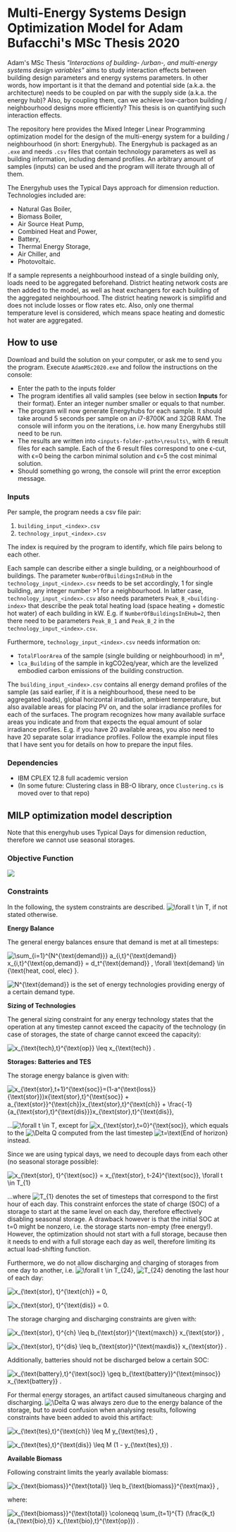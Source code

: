 # Multi-Energy Systems Design Optimization Model for Adam Bufacchi's MSc Thesis 2020
Adam's MSc Thesis *&quot;Interactions of building- /urban-, and multi-energy systems design variables&quot;* aims to study interaction effects between building design parameters and energy systems parameters. In other words, how important is it that the demand and potential side (a.k.a. the architecture) needs to be coupled on par with the supply side (a.k.a. the energy hub)? Also, by coupling them, can we achieve low-carbon building / neighbourhood designs more efficiently? This thesis is on quantifying such interaction effects.

The repository here provides the Mixed Integer Linear Programming optimization model for the design of the multi-energy system for a building / neighbourhood (in short: Energyhub). The Energyhub is packaged as an `.exe` and needs `.csv` files that contain technology parameters as well as building information, including demand profiles. An arbitrary amount of samples (inputs) can be used and the program will iterate through all of them.

The Energyhub uses the Typical Days approach for dimension reduction. Technologies included are: 
- Natural Gas Boiler, 
- Biomass Boiler, 
- Air Source Heat Pump, 
- Combined Heat and Power, 
- Battery, 
- Thermal Energy Storage, 
- Air Chiller, and 
- Photovoltaic. 

If a sample represents a neighbourhood instead of a single building only, loads need to be aggregated beforehand. District heating network costs are then added to the model, as well as heat exchangers for each building of the aggregated neighbourhood. The district heating nework is simplifid and does not include losses or flow rates etc. Also, only one thermal temperature level is considered, which means space heating and domestic hot water are aggregated.

## How to use
Download and build the solution on your computer, or ask me to send you the program. Execute `AdamMSc2020.exe` and follow the instructions on the console:
- Enter the path to the inputs folder
- The program identifies all valid samples (see below in section **Inputs** for their format). Enter an integer number smaller or equals to that number.
- The program will now generate Energyhubs for each sample. It should take around 5 seconds per sample on an i7-8700K and 32GB RAM. The console will inform you on the iterations, i.e. how many Energyhubs still need to be run.
- The results are written into `<inputs-folder-path>\results\`, with 6 result files for each sample. Each of the 6 result files correspond to one &varepsilon;-cut, with &varepsilon;=0 being the carbon minimal solution and &varepsilon;=5 the cost minimal solution.
- Should something go wrong, the console will print the error exception message.

### Inputs
Per sample, the program needs a csv file pair:
1. `building_input_<index>.csv`
2. `technology_input_<index>.csv`

The index is required by the program to identify, which file pairs belong to each other.

Each sample can describe either a single building, or a neighbourhood of buildings. The parameter `NumberOfBuildingsInEHub` in the `technology_input_<index>.csv` needs to be set accordingly, 1 for single building, any integer number >1 for a neighbourhood. In latter case, `technology_input_<index>.csv` also needs parameters `Peak_B_<building-index>` that describe the peak total heating load (space heating + domestic hot water) of each building in kW. E.g. if `NumberOfBuildingsInEHub=2`, then there need to be parameters `Peak_B_1` and `Peak_B_2` in the `technology_input_<index>.csv`.

Furthermore, `technology_input_<index>.csv` needs information on:
- `TotalFloorArea` of the sample (single building or neighbourhood) in m²,
- `lca_Building` of the sample in kgCO2eq/year, which are the levelized embodied carbon emissions of the building construction.

The `building_input_<index>.csv` contains all energy demand profiles of the sample (as said earlier, if it is a neighbourhood, these need to be aggregated loads), global horizontal irradiation, ambient temperature, but also available areas for placing PV on, and the solar irradiance profiles for each of the surfaces. The program recognizes how many available surface areas you indicate and from that expects the equal amount of solar irradiance profiles. E.g. if you have 20 available areas, you also need to have 20 separate solar irradiance profiles. Follow the example input files that I have sent you for details on how to prepare the input files.

### Dependencies
- IBM CPLEX 12.8 full academic version
- (In some future: Clustering class in BB-O library, once `Clustering.cs` is moved over to that repo)

## MILP optimization model description
Note that this energyhub uses Typical Days for dimension reduction, therefore we cannot use seasonal storages.

### Objective Function
<img src="https://latex.codecogs.com/svg.latex?\min_x&space;f(x)">

### Constraints
In the following, the system constraints are described. ![\forall t \in T](https://render.githubusercontent.com/render/math?math=%5Cforall%20t%20%5Cin%20T), if not stated otherwise.

**Energy Balance**

The general energy balances ensure that demand is met at all timesteps:

![\sum_{i=1}^{N^{\text{demand}}} a_{i,t}^{\text{demand}} x_{i,t}^{\text{op,demand}} = d_t^{\text{demand}} , \forall \text{demand} \in \{\text{heat, cool, elec} \}.](https://render.githubusercontent.com/render/math?math=%5Csum_%7Bi%3D1%7D%5E%7BN%5E%7B%5Ctext%7Bdemand%7D%7D%7D%20a_%7Bi%2Ct%7D%5E%7B%5Ctext%7Bdemand%7D%7D%20x_%7Bi%2Ct%7D%5E%7B%5Ctext%7Bop%2Cdemand%7D%7D%20%3D%20d_t%5E%7B%5Ctext%7Bdemand%7D%7D%20%2C%20%5Cforall%20%5Ctext%7Bdemand%7D%20%5Cin%20%5C%7B%5Ctext%7Bheat%2C%20cool%2C%20elec%7D%20%5C%7D.)

![N^{\text{demand}}](https://render.githubusercontent.com/render/math?math=N%5E%7B%5Ctext%7Bdemand%7D%7D) is the set of energy technologies providing energy of a certain demand type.

**Sizing of Technologies**

The general sizing constraint for any energy technology states that the operation at any timestep cannot exceed the capacity of the technology (in case of storages, the state of charge cannot exceed the capacity):

![x_{\text{tech},t}^{\text{op}} \leq x_{\text{tech}} .](https://render.githubusercontent.com/render/math?math=x_%7B%5Ctext%7Btech%7D%2Ct%7D%5E%7B%5Ctext%7Bop%7D%7D%20%5Cleq%20x_%7B%5Ctext%7Btech%7D%7D%20.)


**Storages: Batteries and TES**

The storage energy balance is given with:

![x_{\text{stor},t+1}^{\text{soc}}=(1-a^{\text{loss}}_{\text{stor}})x_{\text{stor},t}^{\text{soc}} + a_{\text{stor}}^{\text{ch}}x_{\text{stor},t}^{\text{ch}} + \frac{-1}{a_{\text{stor},t}^{\text{dis}}}x_{\text{stor},t}^{\text{dis}},](https://render.githubusercontent.com/render/math?math=x_%7B%5Ctext%7Bstor%7D%2Ct%2B1%7D%5E%7B%5Ctext%7Bsoc%7D%7D%3D(1-a%5E%7B%5Ctext%7Bloss%7D%7D_%7B%5Ctext%7Bstor%7D%7D)x_%7B%5Ctext%7Bstor%7D%2Ct%7D%5E%7B%5Ctext%7Bsoc%7D%7D%20%2B%20a_%7B%5Ctext%7Bstor%7D%7D%5E%7B%5Ctext%7Bch%7D%7Dx_%7B%5Ctext%7Bstor%7D%2Ct%7D%5E%7B%5Ctext%7Bch%7D%7D%20%2B%20%5Cfrac%7B-1%7D%7Ba_%7B%5Ctext%7Bstor%7D%2Ct%7D%5E%7B%5Ctext%7Bdis%7D%7D%7Dx_%7B%5Ctext%7Bstor%7D%2Ct%7D%5E%7B%5Ctext%7Bdis%7D%7D%2C)

...![\forall t \in T](https://render.githubusercontent.com/render/math?math=%5Cforall%20t%20%5Cin%20T), except for ![x_{\text{stor},t=0}^{\text{soc}}](https://render.githubusercontent.com/render/math?math=x_%7B%5Ctext%7Bstor%7D%2Ct%3D0%7D%5E%7B%5Ctext%7Bsoc%7D%7D), which equals to the ![\Delta Q](https://render.githubusercontent.com/render/math?math=%5CDelta%20Q) computed from the last timestep ![t=\text{End of horizon}](https://render.githubusercontent.com/render/math?math=t%3D%5Ctext%7BEnd%20of%20horizon%7D) instead.

Since we are using typical days, we need to decouple days from each other (no seasonal storage possible):

![x_{\text{stor}, t}^{\text{soc}} = x_{\text{stor}, t-24}^{\text{soc}}, \forall t \in T_{1}](https://render.githubusercontent.com/render/math?math=x_%7B%5Ctext%7Bstor%7D%2C%20t%7D%5E%7B%5Ctext%7Bsoc%7D%7D%20%3D%20x_%7B%5Ctext%7Bstor%7D%2C%20t-24%7D%5E%7B%5Ctext%7Bsoc%7D%7D%2C%20%5Cforall%20t%20%5Cin%20T_%7B1%7D)

...where ![T_{1}](https://render.githubusercontent.com/render/math?math=T_%7B1%7D) denotes the set of timesteps that correspond to the first hour of each day. This constraint enforces the state of charge (SOC) of a storage to start at the same level on each day, therefore effectively disabling seasonal storage. A drawback however is that the initial SOC at t=0 might be nonzero, i.e. the storage starts non-empty (free energy!). However, the optimization should not start with a full storage, because then it needs to end with a full storage each day as well, therefore limiting its actual load-shifting function.

Furthermore, we do not allow discharging and charging of storages from one day to another, i.e. ![\forall t \in T_{24}](https://render.githubusercontent.com/render/math?math=%5Cforall%20t%20%5Cin%20T_%7B24%7D), ![T_{24}](https://render.githubusercontent.com/render/math?math=T_%7B24%7D) denoting the last hour of each day:

![x_{\text{stor}, t}^{\text{ch}} = 0,](https://render.githubusercontent.com/render/math?math=x_%7B%5Ctext%7Bstor%7D%2C%20t%7D%5E%7B%5Ctext%7Bch%7D%7D%20%3D%200%2C)

![x_{\text{stor}, t}^{\text{dis}} = 0.](https://render.githubusercontent.com/render/math?math=x_%7B%5Ctext%7Bstor%7D%2C%20t%7D%5E%7B%5Ctext%7Bdis%7D%7D%20%3D%200.)

The storage charging and discharging constraints are given with:

![x_{\text{stor}, t}^{ch} \leq b_{\text{stor}}^{\text{maxch}} x_{\text{stor}} ,](https://render.githubusercontent.com/render/math?math=x_%7B%5Ctext%7Bstor%7D%2C%20t%7D%5E%7Bch%7D%20%5Cleq%20b_%7B%5Ctext%7Bstor%7D%7D%5E%7B%5Ctext%7Bmaxch%7D%7D%20x_%7B%5Ctext%7Bstor%7D%7D%20%2C)

![x_{\text{stor}, t}^{dis} \leq b_{\text{stor}}^{\text{maxdis}} x_{\text{stor}} .](https://render.githubusercontent.com/render/math?math=x_%7B%5Ctext%7Bstor%7D%2C%20t%7D%5E%7Bdis%7D%20%5Cleq%20b_%7B%5Ctext%7Bstor%7D%7D%5E%7B%5Ctext%7Bmaxdis%7D%7D%20x_%7B%5Ctext%7Bstor%7D%7D%20.)

Additionally, batteries should not be discharged below a certain SOC:

![x_{\text{battery},t}^{\text{soc}} \geq b_{\text{battery}}^{\text{minsoc}} x_{\text{battery}} .](https://render.githubusercontent.com/render/math?math=x_%7B%5Ctext%7Bbattery%7D%2Ct%7D%5E%7B%5Ctext%7Bsoc%7D%7D%20%5Cgeq%20b_%7B%5Ctext%7Bbattery%7D%7D%5E%7B%5Ctext%7Bminsoc%7D%7D%20x_%7B%5Ctext%7Bbattery%7D%7D%20.)

For thermal energy storages, an artifact caused simultaneous charging and discharging. ![\Delta Q](https://render.githubusercontent.com/render/math?math=%5CDelta%20Q) was always zero due to the energy balance of the storage, but to avoid confusion when analysing results, following constraints have been added to avoid this artifact:

![x_{\text{tes},t}^{\text{ch}} \leq M y_{\text{tes},t} ,](https://render.githubusercontent.com/render/math?math=x_%7B%5Ctext%7Btes%7D%2Ct%7D%5E%7B%5Ctext%7Bch%7D%7D%20%5Cleq%20M%20y_%7B%5Ctext%7Btes%7D%2Ct%7D%20%2C)

![x_{\text{tes},t}^{\text{dis}} \leq M (1 - y_{\text{tes},t}) .](https://render.githubusercontent.com/render/math?math=x_%7B%5Ctext%7Btes%7D%2Ct%7D%5E%7B%5Ctext%7Bdis%7D%7D%20%5Cleq%20M%20(1%20-%20y_%7B%5Ctext%7Btes%7D%2Ct%7D)%20.)


**Available Biomass**

Following constraint limits the yearly available biomass:

![x_{\text{biomass}}^{\text{total}} \leq b_{\text{biomass}}^{\text{max}} ,](https://render.githubusercontent.com/render/math?math=x_%7B%5Ctext%7Bbiomass%7D%7D%5E%7B%5Ctext%7Btotal%7D%7D%20%5Cleq%20b_%7B%5Ctext%7Bbiomass%7D%7D%5E%7B%5Ctext%7Bmax%7D%7D%20%2C)

where:

![x_{\text{biomass}}^{\text{total}} \coloneqq \sum_{t=1}^{T} (\frac{k_t}{a_{\text{bio},t}} x_{\text{bio},t}^{\text{op}}) .](https://render.githubusercontent.com/render/math?math=x_%7B%5Ctext%7Bbiomass%7D%7D%5E%7B%5Ctext%7Btotal%7D%7D%20%5Ccoloneqq%20%5Csum_%7Bt%3D1%7D%5E%7BT%7D%20(%5Cfrac%7Bk_t%7D%7Ba_%7B%5Ctext%7Bbio%7D%2Ct%7D%7D%20x_%7B%5Ctext%7Bbio%7D%2Ct%7D%5E%7B%5Ctext%7Bop%7D%7D)%20.)
